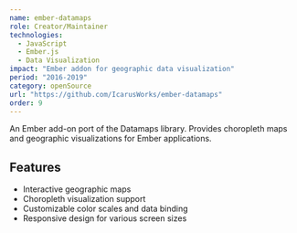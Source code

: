 ```yaml
---
name: ember-datamaps
role: Creator/Maintainer
technologies:
  - JavaScript
  - Ember.js
  - Data Visualization
impact: "Ember addon for geographic data visualization"
period: "2016-2019"
category: openSource
url: "https://github.com/IcarusWorks/ember-datamaps"
order: 9
---
```


An Ember add-on port of the Datamaps library. Provides choropleth maps and geographic visualizations for Ember applications.

## Features

- Interactive geographic maps
- Choropleth visualization support
- Customizable color scales and data binding
- Responsive design for various screen sizes
